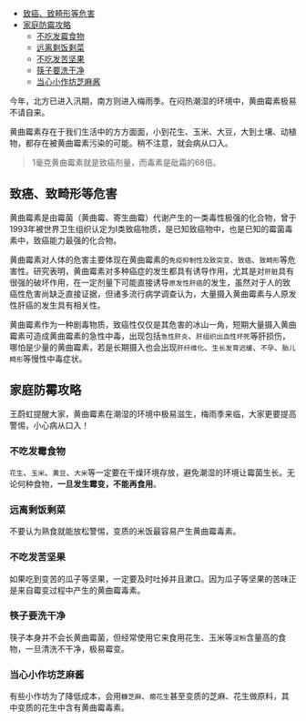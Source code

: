 

- [致癌、致畸形等危害](#致癌致畸形等危害)
- [家庭防霉攻略](#家庭防霉攻略)
    - [不吃发霉食物](#不吃发霉食物)
    - [远离剩饭剩菜](#远离剩饭剩菜)
    - [不吃发苦坚果](#不吃发苦坚果)
    - [筷子要洗干净](#筷子要洗干净)
    - [当心小作坊芝麻酱](#当心小作坊芝麻酱)


今年，北方已进入汛期，南方则进入梅雨季。在闷热潮湿的环境中，黄曲霉素极易不请自来。

黄曲霉素存在于我们生活中的方方面面，小到花生、玉米、大豆，大到土壤、动植物，都存在被黄曲霉素污染的可能。稍不注意，就会病从口入。

> 1毫克黄曲霉素就是致癌剂量，而毒素是砒霜的68倍。

## 致癌、致畸形等危害

黄曲霉素是由霉菌（黄曲霉、寄生曲霉）代谢产生的一类毒性极强的化合物，曾于1993年被世界卫生组织认定为I类致癌物质，是已知致癌物中，也是已知的霉菌毒素中，致癌能力最强的化合物。

黄曲霉素对人体的危害主要体现在黄曲霉素的`免疫抑制性及致突变`、`致癌`、`致畸形`等危害性。研究表明，黄曲霉素对多种癌症的发生都具有诱导作用，尤其是对`肝脏`具有很强的破坏作用，在一定剂量下可能直接诱导`原发性肝癌`的发生，虽然对于人的致癌性危害尚缺乏直接证据，但诸多流行病学调查认为，大量摄入黄曲霉素与人原发性肝癌的发生具有相关性。

黄曲霉素作为一种剧毒物质，致癌性仅仅是其危害的冰山一角，短期大量摄入黄曲霉素可造成黄曲霉素的急性中毒，出现包括`急性肝炎`、`肝组织出血性坏死`等肝损伤，哪怕是少量的黄曲霉素，若是长期摄入也会出现`肝纤维化`、`生长发育迟缓`、`不孕`、`胎儿畸形`等慢性中毒症状。

## 家庭防霉攻略

王蔚虹提醒大家，黄曲霉素在潮湿的环境中极易滋生，梅雨季来临，大家更要提高警惕，小心病从口入！

### 不吃发霉食物

`花生`、`玉米`、`黄豆`、`大米`等一定要在干燥环境存放，避免潮湿的环境让霉菌生长。无论何种食物，**一旦发生霉变，不能再食用**。

### 远离剩饭剩菜

不要认为熟食就能放松警惕，变质的米饭最容易产生黄曲霉毒素。

### 不吃发苦坚果

如果吃到变苦的瓜子等坚果，一定要及时吐掉并且漱口。因为瓜子等坚果的苦味正是来自霉变过程中产生的黄曲霉毒素。

### 筷子要洗干净

筷子本身并不会长黄曲霉菌，但经常使用它来食用花生、玉米等`淀粉`含量高的食物，一旦清洗不干净，极易霉变。

### 当心小作坊芝麻酱

有些小作坊为了降低成本，会用`糠芝麻`、`瘪花生`甚至变质的芝麻、花生做原料，其中变质的花生中含有黄曲霉毒素。




